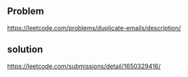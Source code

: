 ## Problem 
https://leetcode.com/problems/duplicate-emails/description/
## solution 
https://leetcode.com/submissions/detail/1650329416/
